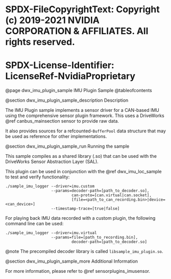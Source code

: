 # SPDX-FileCopyrightText: Copyright (c) 2019-2021 NVIDIA CORPORATION & AFFILIATES. All rights reserved.
# SPDX-License-Identifier: LicenseRef-NvidiaProprietary

@page dwx_imu_plugin_sample IMU Plugin Sample
@tableofcontents

@section dwx_imu_plugin_sample_description Description

The IMU Plugin sample implements a sensor driver for a CAN-based IMU
using the comprehensive sensor plugin framework. This uses a DriveWorks
@ref canbus_mainsection sensor to provide raw data.

It also provides sources for a refcounted-`BufferPool` data structure
that may be used as reference for other implementations.

@section dwx_imu_plugin_sample_run Running the sample

This sample compiles as a shared library (.so) that can be used with the
DriveWorks Sensor Abstraction Layer (SAL).

This plugin can be used in conjunction with the @ref dwx_imu_loc_sample to test
and verify functionality:

    ./sample_imu_logger --driver=imu.custom
                        --params=decoder-path=[path_to_decoder.so],
                                 can-proto=[can.virtual|can.socket],
                                 [file=<path_to_can_recording.bin>|device=<can_device>]
                        --timestamp-trace=[true|false]

For playing back IMU data recorded with a custom plugin, the following
command line can be used:

    ./sample_imu_logger --driver=imu.virtual
                        --params=file=[path_to_recording.bin],
                                 decoder-path=[path_to_decoder.so]

@note The precompiled decoder library is called `libsample_imu_plugin.so`.

@section dwx_imu_plugin_sample_more Additional Information

For more information, please refer to @ref sensorplugins_imusensor.
